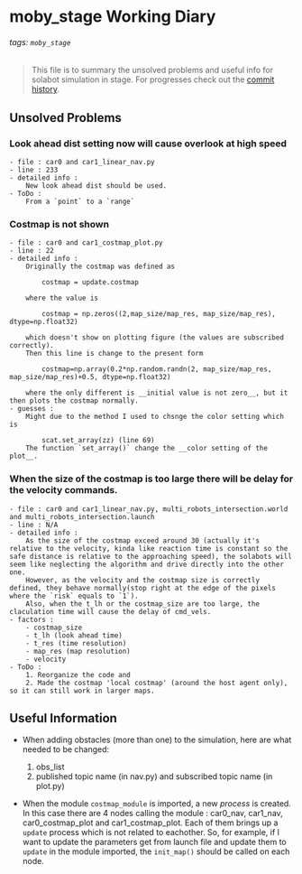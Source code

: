 moby_stage Working Diary
===

###### tags: `moby_stage`

> This file is to summary the unsolved problems and useful info for solabot simulation in stage. For progresses check out the [commit history][github_moby_stage].

[github_moby_stage]:https://github.com/mobydickhm1851/moby_stage

Unsolved Problems
---

### Look ahead dist setting now will cause __overlook__ at high speed
    - file : car0 and car1_linear_nav.py
    - line : 233
    - detailed info : 
        New look ahead dist should be used. 
    - ToDo :
        From a `point` to a `range`

### __Costmap is not shown__ 
    - file : car0 and car1_costmap_plot.py
    - line : 22
    - detailed info : 
        Originally the costmap was defined as 
        
            costmap = update.costmap
               
        where the value is 
        
            costmap = np.zeros((2,map_size/map_res, map_size/map_res), dtype=np.float32) 
             
        which doesn't show on plotting figure (the values are subscribed correctly).
        Then this line is change to the present form
        
            costmap=np.array(0.2*np.random.randn(2, map_size/map_res, map_size/map_res)+0.5, dtype=np.float32)
            
        where the only different is __initial value is not zero__, but it then plots the costmap normally.
    - guesses : 
        Might due to the method I used to chsnge the color setting which is 
        
            scat.set_array(zz) (line 69) 
        The function `set_array()` change the __color setting of the plot__.


### When the __size of the costmap is too large__ there will be delay for the velocity commands.
    - file : car0 and car1_linear_nav.py, multi_robots_intersection.world and multi_robots_intersection.launch
    - line : N/A
    - detailed info :
        As the size of the costmap exceed around 30 (actually it's relative to the velocity, kinda like reaction time is constant so the safe distance is relative to the approaching speed), the solabots will seem like neglecting the algorithm and drive directly into the other one. 
        However, as the velocity and the costmap size is correctly defined, they behave normally(stop right at the edge of the pixels where the `risk` equals to `1`).
        Also, when the t_lh or the costmap_size are too large, the claculation time will cause the delay of cmd_vels.
    - factors :
        - costmap_size
        - t_lh (look ahead time)
        - t_res (time resolution)
        - map_res (map resolution)
        - velocity
    - ToDo : 
        1. Reorganize the code and
        2. Made the costmap 'local costmap' (around the host agent only), so it can still work in larger maps.   


Useful Information
---

- When adding obstacles (more than one) to the simulation, here are what needed to be changed:
    1. obs_list 
    2. published topic name (in nav.py) and subscribed topic name (in plot.py)


- When the module `costmap_module` is imported, a new _process_ is created. In this case there are 4 nodes calling the module : car0_nav, car1_nav, car0_costmap_plot and car1_costmap_plot. Each of them brings up a `update` process which is not related to eachother. So, for example, if I want to update the parameters get from launch file and update them to `update` in the module imported, the `init_map()` should be called on each node.

